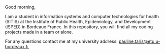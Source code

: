 Good morning, 

I am a student in information systems and computer technologies for health (SITIS) at the Institute of Public Health, Epidemiology, and Development (ISPED) in Bordeaux France.
In this repository, you will find all my coding projects made in a team or alone.

For any questions contact me at my university address: pauline.taris@etu.u-bordeaux.fr

